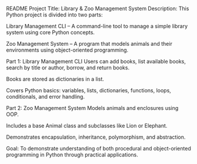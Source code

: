 README
Project Title: Library & Zoo Management System
Description:
This Python project is divided into two parts:

Library Management CLI – A command-line tool to manage a simple library system using core Python concepts.

Zoo Management System – A program that models animals and their environments using object-oriented programming.

Part 1: Library Management CLI
Users can add books, list available books, search by title or author, borrow, and return books.

Books are stored as dictionaries in a list.

Covers Python basics: variables, lists, dictionaries, functions, loops, conditionals, and error handling.

Part 2: Zoo Management System
Models animals and enclosures using OOP.

Includes a base Animal class and subclasses like Lion or Elephant.

Demonstrates encapsulation, inheritance, polymorphism, and abstraction.

Goal:
To demonstrate understanding of both procedural and object-oriented programming in Python through practical applications.

